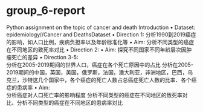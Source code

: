 # group_6-report
Python assignment on the topic of cancer and death
 Introduction
• Dataset:  epidemiology//Cancer and DeathsDataset
• Direction 1: 
分析1990到2019癌症的影响，如人口比例，疾病负担率以及年龄标准化等 
• Aim: 分析不同类型的癌症在不同地区的致死率对比
• Direction 2: 
• Aim: 
探究不同国家不同年龄层次因肿瘤死亡的差异
• Direction 3-5:  
分析在2005-2019期间的世界人口，癌症在各个死亡原因中的占比
分析在2005-2019期间的中国，英国，美国，俄罗斯，法国，澳大利亚，非洲地区，巴西，乌克兰，沙特这几个国家中，各个癌症的死亡人数占总癌症死亡人数的比率、各个癌症的患病率
• Aim:      
分析癌症对人口死亡率的影响程度
分析不同类型的癌症在不同地区的致死率对比、分析不同类型的癌症在不同地区的患病率对比

